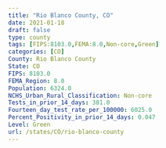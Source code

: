 ```yaml
---
title: "Rio Blanco County, CO"
date: 2021-01-18
draft: false
type: county
tags: [FIPS:8103.0,FEMA:8.0,Non-core,Green]
categories: [CO]
County: Rio Blanco County
State: CO
FIPS: 8103.0
FEMA_Region: 8.0
Population: 6324.0
NCHS_Urban_Rural_Classification: Non-core
Tests_in_prior_14_days: 381.0
Fourteen_day_test_rate_per_100000: 6025.0
Percent_Positivity_in_prior_14_days: 0.047
Level: Green
url: /states/CO/rio-blanco-county
---
```



